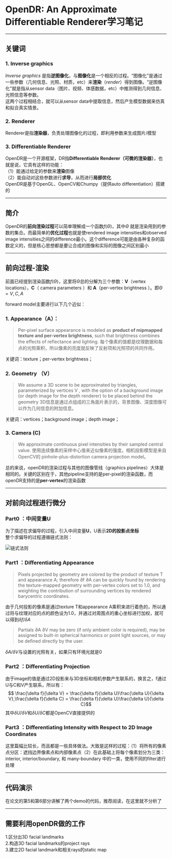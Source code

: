 ﻿# OpenDR: An Approximate Differentiable Renderer学习笔记


---

## 关键词 ##
### 1. Inverse graphics ###
*Inverse graphics* 是指**逆图像化**，与**图像化**是一个相反的过程。“图像化”是通过一些参数（几何信息、光照、材质，etc）来**渲染**（*render*）得到图像。“逆图像化”就是指从sensor data（图片、视频、体感数据，etc）中推测得到几何信息、光照信息等参数。   
这两个过程相结合，就可以从sensor data中提取信息，然后产生模型数据来仿真和拟合真实情景。

### 2. Renderer ###
Renderer是指**渲染器**，负责处理图像化的过程，即利用参数来生成图片/模型

### 3. Differentiable Renderer ###
OpenDR是一个开源框架，DR指**Differentiable Renderer（可微的渲染器）**，也就是说，它具有这样的功能：    
（1）能通过给定的参数来**渲染**图像   
（2）能自动对这些参数进行**求导**，从而进行**局部优化**   
OpenDR是基于OpenGL、OpenCV和Chumpy（提供auto differentiation）搭建的


----------


## 简介 ##
OpenDR的**前向渲染过程**可以简单理解成一个函数$f(\Theta)$，其中$\Theta$ 就是渲染用到的参数的集合。而最简单的**优化过程**也就是使rendered image intensities和observed image intensities之间的difference最小。这个difference可能是由各种复杂的函数定义的，但是核心思想都是要让合成的图像和实际的图像之间区别最小


----------


## 前向过程-渲染 ##
前面已经提到渲染函数$f(\Theta)$，这里将$\Theta$总的分解为三个参数：**V**（vertex locations），**C**（ camera parameters ）和 **A**（per-vertex brightness ）。即$\Theta = {V, C, A}$    

forward model主要进行以下几个近似：
### 1. Appearance（A）：

>  Per-pixel surface appearance is modeled as **product of mipmapped texture and per-vertex brightness**, such that brightness combines the effects of reflectance and lighting. 
每个像素的值都是纹理数据和每点的光照乘积，所以像素的亮度就反映了反射项和光照项的共同作用。

关键词：texture；per-vertex brightness；

### 2. Geometry （V）

>  We assume a 3D scene to be approximated by triangles, parameterized by vertices V , with the option of a background image (or depth image for the depth renderer) to be placed behind the geometry
3D信息是通过点组成的三角面片表示的，背景图像、深度图像可以作为几何信息的附加信息。

关键词：vertices；background image；depth image；

### 3. Camera (C) 

> We approximate continuous pixel intensities by their sampled central value.
使用连续像素的采样中心值来近似像素的强度。相机投影模型是来自OpenCV的 pinhole-plus-distortion camera projection model。

总的来说，openDR的渲染过程与其他的图像管线（graphics pipelines）大体是相同的。关键的区别在于，其他pipeline支持的是per-pixel的渲染函数，而openDR支持的是**per-vertex**的渲染函数


----------
## 对前向过程进行微分 ##
### Part0 ：中间变量U ###
为了描述在求偏导的过程，引入中间变量**U**，U表示**2D的投影点坐标**  
整个求偏导的过程遵循链式法则：   

![链式法则][1]

### Part1 ：Differentiating Appearance ###

> Pixels projected by geometry are colored by the product of texture T and appearance A; therefore ∂f ∂A can be quickly found by rendering the texture-mapped geometry with per-vertex colors set to 1.0, and weighting the contribution of surrounding vertices by rendered barycentric coordinates. 

由于几何投影的像素是通过texture T和appearance A乘积来进行着色的，所以通过将与纹理对应的点的颜色设为1.0，并通过对周围点的重心坐标进行加权，就可以得到$\delta f/\delta A$  
> Partials ∂A ∂V may be zero (if only ambient color is required), may be assigned to built-in spherical harmonics or point light sources, or may be deﬁned directly by the user.

$\delta A/\delta V$与设置的光照有关，如果只有环境光就是0  

### Part2 ：Differentiating Projection ###
由于image的值是通过2D投影来与3D坐标和相机参数产生联系的，换言之，f通过U与C和V产生联系，所以有：
$$ \frac{\delta f}{\delta V} = \frac{\delta f}{\delta U}\frac{\delta U}{\delta V},\frac{\delta f}{\delta C} = \frac{\delta f}{\delta U}\frac{\delta U}{\delta C}$$
其中$\delta U/\delta V$和$\delta U/\delta C$都是OpenCV直接提供的

### Part3 ：Differentiating Intensity with Respect to  2D Image Coordinates  ###
这里篇幅比较长，而且都是一些具体做法。大致是这样的过程：（1）将所有的像素点分区：遮挡边界像素点和内部像素点（2）在此基础上将每个像素划分为三类：interior, interior/boundary, 和 many-boundary 中的一类，使用不同的filter进行处理


----------
## 代码演示 ##
在论文的第5和第6部分讲解了两个demo的代码，推荐阅读，在这里就不分析了


----------
## 需要利用openDR做的工作 ##
1.区分出3D facial landmarks    
2.构造3D facial landmarks的project rays    
3.建立2D facial landmark和相关rays的static map    

  [1]: http://m.qpic.cn/psb?/V13Ti98m05LW5b/PJ.th52wDmEWP7e3kKKxtdFE4inZgveuDT0UJjAn*Ek!/b/dL8AAAAAAAAA&bo=uQGZAQAAAAADFxI!&rf=viewer_4
